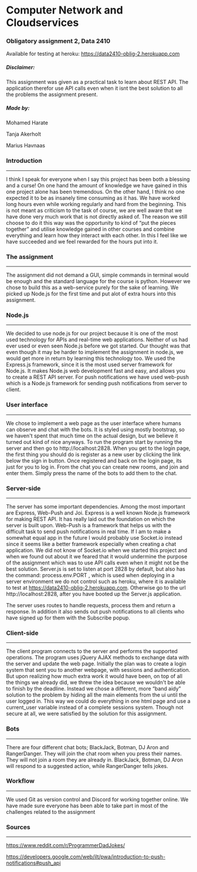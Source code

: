 # Computer Network and Cloudservices
### Obligatory assignment 2, Data 2410
Available for testing at heroku: https://data2410-oblig-2.herokuapp.com

##### Disclaimer:
This assignment was given as a practical task to learn about REST API. The application therefor 
use API calls even when it isnt the best solution to all the problems the assignment present.

##### Made by:
Mohamed Harate

Tanja Akerholt

Marius Havnaas

### Introduction
---
I think I speak for everyone when I say this project has been both a blessing and a curse! 
On one hand the amount of knowledge we have gained in this one project alone has been 
tremendous. On the other hand, I think no one expected it to be as insanely time consuming 
as it has. We have worked long hours even while working regularly and hard from the beginning. 
This is not meant as criticism to the task of course, we are well aware that we have done 
very much work that is not directly asked of. The reason we still choose to do it this way
was the opportunity to kind of “put the pieces together” and utilise knowledge gained in 
other courses and combine everything and learn how they interact with each other. In this I 
feel like we have succeeded and we feel rewarded for the hours put into it. 

### The assignment
---
The assignment did not demand a GUI, simple commands in terminal would be enough and the 
standard language for the course is python. However we chose to build this as a web-service 
purely for the sake of learning. We picked up Node.js for the first time and put alot of 
extra hours into this assignment.


### Node.js
---
We decided to use node.js for our project because it is one of the most used technology for 
APIs and real-time web applications. Neither of us had ever used or even seen Node.js before 
we got started. Our thought was that even though it may be harder to implement the assignment 
in node.js, we would get more in return by learning this technology too. We used the 
Express.js framework, since it is the most used server framework for Node.js. It makes 
Node.js web development fast and easy, and allows you to create a REST API server. For push 
notifications we have used web-push which is a Node.js framework for sending push notifications
from server to client. 


### User interface
---
We chose to implement a web page as the user interface where humans can observe and chat with 
the bots. It is styled using mostly bootstrap, so we haven't spent that much time on the actual 
design, but we believe it turned out kind of nice anyways.
To run the program start by running the server and then go to http://localhost:2828. When you 
get to the login page, the first thing you should do is register as a new user by clicking the 
link below the sign in button. Once registered and back on the login page, its just for you to 
log in. From the chat you can create new rooms, and join and enter them. Simply press the name 
of the bots to add them to the chat.


### Server-side
---
The server has some important dependencies. Among the most important are Express, Web-Push and 
Joi. Express is a well known Node.js framework for making REST API. It has really laid out the 
foundation on which the server is built upon. Web-Push is a framework that helps us with the 
difficult task to send push notifications in real time. If I am to make a somewhat equal app 
in the future I would probably use Socket.io instead since it seems like a better framework 
especially when creating a chat application. We did not know of Socket.io when we started this
project and when we found out about it we feared that it would undermine the purpose of the 
assignment which was to use API calls even when it might not be the best solution. 
Server.js is set to listen at port 2828 by default, but also has the command: process.env.PORT
, which is used when deploying in a server environment we do not control such as heroku, where 
it is available to test at https://data2410-oblig-2.herokuapp.com. Otherwise go to the url 
http://localhost:2828, after you have booted up the Server.js application. 

The server uses routes to handle requests, process them and return a response. In addition it also
sends out push notifications to all clients who have signed up for them with the Subscribe popup.


### Client-side
---
The client program connects to the server and performs the supported operations. The program uses 
jQuery AJAX methods to exchange data with the server and update the web page.
Initially the plan was to create a login system that sent you to another webpage, with sessions 
and authentication. But upon realizing how much extra work it would have been, on top of all the 
things we already did, we threw the idea because we wouldn't be able to finish by the deadline. 
Instead we chose a different, more “band aidy” solution to the problem by hiding all the main 
elements from the ui until the user logged in. This way we could do everything in one html page 
and use a current_user variable instead of a complete sessions system. Though not secure at all, 
we were satisfied by the solution for this assignment. 


### Bots
---
There are four different chat bots; BlackJack, Botman, DJ Aron and RangerDanger. They will join 
the chat room when you press their names. They will not join a room they are already in. BlackJack, 
Botman, DJ Aron will respond to a suggested action, while RangerDanger tells jokes.


### Workflow
---
We used Git as version control and Discord for working together online. We have made sure everyone 
has been able to take part in most of the challenges related to the assignment

### Sources
---
https://www.reddit.com/r/ProgrammerDadJokes/

https://developers.google.com/web/ilt/pwa/introduction-to-push-notifications#push_api

